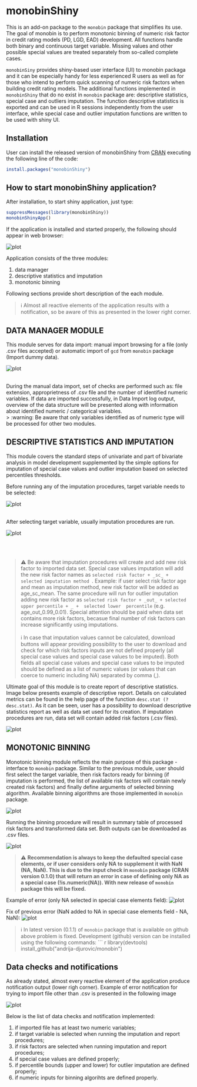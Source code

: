 # monobinShiny
This is an add-on package to the ```monobin``` package that simplifies its use. The goal of monobin is to perform monotonic binning of numeric risk factor in credit 
rating models (PD, LGD, EAD) development. All functions handle both binary and continuous target variable. Missing values and other possible special values are treated 
separately from so-called complete cases.

```monobinSiny``` provides shiny-based user interface (UI) to monobin packaga and it can be especially handy for less experienced R users as well as for those who intend to 
perform quick scanning of numeric risk factors when building credit rating models. The additional functions implemented in ```monobinShiny``` that do no exist in ```monobin``` 
package are: descriptive statistics, special case and outliers imputation. The function descriptive statistics is exported and can be used in R sessions independently from the 
user interface, while special case and outlier imputation functions are written to be used with shiny UI.


## Installation

User can install the released version of monobinShiny from [CRAN](https://CRAN.R-project.org) executing the following line of the code:

``` r
install.packages("monobinShiny")
```

## How to start monobinShiny application?

After installation, to start shiny application, just type:

``` r
suppressMessages(library(monobinShiny))
monobinShinyApp()
```
If the application is installed and started properly, the following should appear in web browser:

![plot](./pics/pic00.png)

Application consists of the three modules:
1. data manager
2. descriptive statistics and imputation
3. monotonic binning

Following sections provide short description of the each module. <br/>
> :information_source: Almost all reactive elements of the application results with a notification, so be aware of this as presented in the lower right corner.

## DATA MANAGER MODULE
This module serves for data import: manual import browsing for a file (only .csv files accepted) or automatic import of ```gcd``` from ```monobin``` package (Import dummy 
data).

![plot](./pics/pic01.png)

<br/>
During the manual data import, set of checks are performed such as: file extension, approprietness of .csv file and the number of identified numeric variables. 
If data are imported successfully, in Data Import log output, overview of the data structure will be presented along with information about identified numeric / categorical 
variables.

<br/>
> :warning: Be aware that only variables identified as of numeric type will be processed for other two modules. 

## DESCRIPTIVE STATISTICS AND IMPUTATION
This module covers the standard steps of univariate and part of bivariate analysis in model development supplemented by the simple options for imputation of special case values 
and outlier imputation based on selected percentiles thresholds.

Before running any of the imputation procedures, target variable needs to be selected:

![plot](./pics/pic02.png)

<br/>
After selecting target variable, usually imputation procedures are run. 

![plot](./pics/pic03.png)

<br/><br/>
> :warning: Be aware that imputation procedures will create and add new risk factor to imported data set. Special case values imputation will add the new risk factor names 
            as ```selected risk factor + _sc_ + selected imputation method ```. Example: if user select risk factor age and mean as imputation method, new risk factor will be 
            added as age_sc_mean.
            The same procedure will run for outlier imputation adding new risk factor as  ```selected risk factor + _out_ + selected upper percentile + _ +  selected lower 
            percentile``` (e.g. age_out_0.99_0.01).
            Special attention should be paid when data set contains more risk factors, becasue final number of risk factors can increase significantly using imputations.
<br/><br/>
> :information_source: In case that imputation values cannot be calculated, download buttons will appear providing possibility to the user to download and check for which risk 
                       factors inputs are not defined properly (all special case values and special case values to be imputed). Both fields all special case values and special 
                       case values to be imputed should be defined as a list of numeric values (or values that can coerce to numeric including NA) separated by comma (,).
             

Ultimate goal of this module is to create report of descriptive statistics. Image below presents example of descriptive report. Details on calculated metrics can be found in 
the help page of the function  ```desc.stat (?desc.stat)```.
As it can be seen, user has a possibility to download descriptive statistics report as well as data set used for its creation. If imputation procedures are run, data set will contain added risk factors (.csv files).

![plot](./pics/pic04.png) 

## MONOTONIC BINNING
Monotonic binning module reflects the main purpose of this package - interface to ```monobin``` package. Similar to the previous module, user should first select the target 
variable, then risk factors ready for binning (if imputation is performed, the list of available risk factors will contain newly created risk factors) and finally define 
arguments of selected binning algorithm. Available binning algorithms are those implemented in ```monobin``` package.

![plot](./pics/pic05.png)

Running the binning procedure will result in summary table of processed risk factors and transformed data set. Both outputs can be downloaded as .csv files.

![plot](./pics/pic06.png)

> :warning: **Recommendation is always to keep the defaulted special case elements, or if user considers only NA to supplement it with NaN (NA, NaN). This is due to the input 
            check in  ```monobin``` package (CRAN version 0.1.0) that will return an error in case of defining only NA as a special case (!is.numeric(NA)). 
            With new release of ```monobin``` package this will be fixed.**
           
Example of error (only NA selected in special case elements field):
![plot](./pics/pic08.png)

Fix of previous error (NaN added to NA in special case elements field - NA, NaN):
![plot](./pics/pic09.png)


> :information_source: In latest version (0.1.1) of ```monobin``` package that is available on github above problem is fixed.
                       Development (github) version can be installed using the following commands:
                       ``` r
                        library(devtools)
                        install_github("andrija-djurovic/monobin")


## Data checks and notifications
As already stated, almost every reactive element of the application produce notification output (lower righ corner). Example of error notification for trying to import file other than .csv is
presented in the following image

![plot](./pics/pic07.png)

Below is the list of data checks and notification implemented:
1. if imported file has at least two numeric variables;
2. if target variable is selected when running the imputation and report procedures;
3. if risk factors are selected when running imputation and report procedures;
5. if special case values are defined properly;
6. if percentile bounds (upper and lower) for outlier imputation are defined properly;
7. if numeric inputs for binning algorihts are defined properly.

